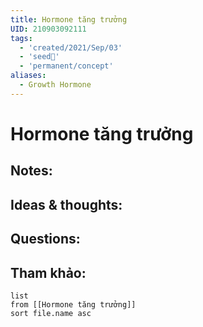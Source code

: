```yaml
---
title: Hormone tăng trưởng
UID: 210903092111
tags:
  - 'created/2021/Sep/03'
  - 'seed🥜'
  - 'permanent/concept'
aliases:
  - Growth Hormone
---
```

# Hormone tăng trưởng

## Notes:


## Ideas & thoughts:

## Questions:


## Tham khảo:
```dataview
list
from [[Hormone tăng trưởng]]
sort file.name asc
```